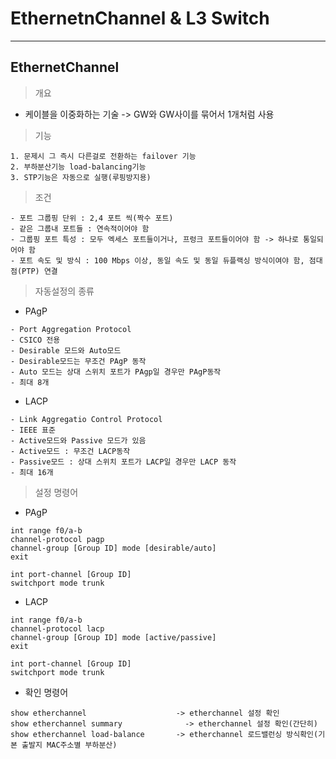 # EthernetnChannel & L3 Switch
---
EthernetChannel
---
> 개요<br>
- 케이블을 이중화하는 기술 -> GW와 GW사이를 묶어서 1개처럼 사용
> 기능<br>
```
1. 문제시 그 즉시 다른걸로 전환하는 failover 기능
2. 부하분산기능 load-balancing기능
3. STP기능은 자동으로 실행(루핑방지용)
```
> 조건<br>
```
- 포트 그룹핑 단위 : 2,4 포트 씩(짝수 포트)
- 같은 그룹내 포트들 : 연속적이어야 함
- 그룹핑 포트 특성 : 모두 엑세스 포트들이거나, 프렁크 포트들이어야 함 -> 하나로 통일되어야 함
- 포트 속도 및 방식 : 100 Mbps 이상, 동일 속도 및 동일 듀플랙싱 방식이여야 함, 점대점(PTP) 연결
```
> 자동설정의 종류<br>
- PAgP
```
- Port Aggregation Protocol
- CSICO 전용
- Desirable 모드와 Auto모드
- Desirable모드는 무조건 PAgP 동작
- Auto 모드는 상대 스위치 포트가 PAgp일 경우만 PAgP동작
- 최대 8개
```
- LACP
```
- Link Aggregatio Control Protocol
- IEEE 표준
- Active모드와 Passive 모드가 있음
- Active모드 : 무조건 LACP동작
- Passive모드 : 상대 스위치 포트가 LACP일 경우만 LACP 동작
- 최대 16개
```
> 설정 명령어<br>
- PAgP
```
int range f0/a-b
channel-protocol pagp
channel-group [Group ID] mode [desirable/auto]
exit

int port-channel [Group ID]
switchport mode trunk
```
- LACP
```
int range f0/a-b
channel-protocol lacp
channel-group [Group ID] mode [active/passive]
exit

int port-channel [Group ID]
switchport mode trunk
```
- 확인 명령어
```
show etherchannel 	                 -> etherchannel 설정 확인
show etherchannel summary	           -> etherchannel 설정 확인(간단히)
show etherchannel load-balance	     -> etherchannel 로드밸런싱 방식확인(기본 출발지 MAC주소별 부하분산)
```






















